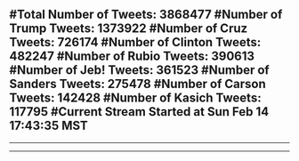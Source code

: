 #Total Number of Tweets: 3868477 
#Number of Trump Tweets: 1373922
#Number of Cruz Tweets: 726174
#Number of Clinton Tweets: 482247
#Number of Rubio Tweets: 390613
#Number of Jeb! Tweets: 361523
#Number of Sanders Tweets: 275478
#Number of Carson Tweets: 142428
#Number of Kasich Tweets: 117795
#Current Stream Started at Sun Feb 14 17:43:35 MST
---
---
---
